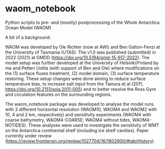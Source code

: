 # waom_notebook
Python scripts to pre- and (mostly) postprocessing of the Whole Antarctica Ocean Model (WAOM)

A bit of a background:

WAOM was developed by Ole Richter (now at AWI) and Ben Galton-Fenzi at the University of Tasmania (UTAS). The v1.0 was published (submitted) in 2022 (2021) at GMDD (https://doi.org/10.5194/gmd-15-617-2022). The model setup was further developed at the University of Helsinki/Finland by me and Petteri Uotila (with support of Ben and Ole) where modifications on the (1) surface fluxes treatment, (2) model domain, (3) surface temperature restoring. These setup changes were done aiming to reduce surface temperature bias, to increase salt input from the Tamura et al (2011, https://doi.org/10.2151/sola.2011-005) and to better resolve the Ross Gyre and circulation features on the surrounding regions.

The waom_notebook package was developed to analyse the model runs with 3 different horizontal resolution (WAOM10, WAOM4 and WAOM2 with 10, 4 and 2 km, respectively) and sensitivity experiments (WAOM4 with coarse bathymetry, WAOM4-COARSE; WAOM4 without tides, WAOM4-NOTIDES). These analyses were used to investigate the sensitivity of WMT on the Antarctica continental shelf (including ice shelf cavities). Paper currently under review (https://review.frontiersin.org/review/1027704/16/1802900/#tab/History).

